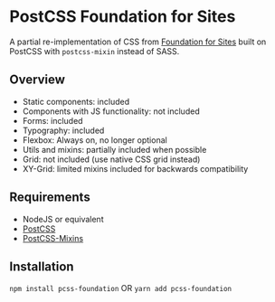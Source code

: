 # PostCSS Foundation for Sites

A partial re-implementation of CSS from [Foundation for Sites](https://get.foundation/) built on PostCSS with `postcss-mixin` instead of SASS.

## Overview

- Static components: included
- Components with JS functionality: not included
- Forms: included
- Typography: included
- Flexbox: Always on, no longer optional
- Utils and mixins: partially included when possible
- Grid: not included (use native CSS grid instead)
- XY-Grid: limited mixins included for backwards compatibility

## Requirements

- NodeJS or equivalent
- [PostCSS](https://postcss.org/)
- [PostCSS-Mixins](https://github.com/postcss/postcss-mixins)

## Installation

`npm install pcss-foundation`
OR
`yarn add pcss-foundation`
